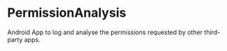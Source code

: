 # PermissionAnalysis

Android App to log and analyse the permissions requested by other third-party apps.
